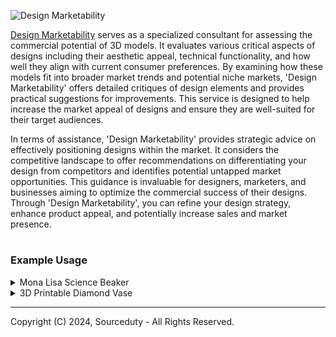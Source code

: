 ![Design Marketability](https://github.com/sourceduty/Design_Marketability/assets/123030236/256d85c0-fa05-4faf-8d91-28e5222fcd25)

[Design Marketability](https://chat.openai.com/g/g-CBEjzqq1V-design-marketability) serves as a specialized consultant for assessing the commercial potential of 3D models. It evaluates various critical aspects of designs including their aesthetic appeal, technical functionality, and how well they align with current consumer preferences. By examining how these models fit into broader market trends and potential niche markets, 'Design Marketability' offers detailed critiques of design elements and provides practical suggestions for improvements. This service is designed to help increase the market appeal of designs and ensure they are well-suited for their target audiences.

In terms of assistance, 'Design Marketability' provides strategic advice on effectively positioning designs within the market. It considers the competitive landscape to offer recommendations on differentiating your design from competitors and identifies potential untapped market opportunities. This guidance is invaluable for designers, marketers, and businesses aiming to optimize the commercial success of their designs. Through 'Design Marketability', you can refine your design strategy, enhance product appeal, and potentially increase sales and market presence.

#
### Example Usage

<details><summary>Mona Lisa Science Beaker</summary>
<br>

![Mona Lisa Science Beaker](https://github.com/sourceduty/Design_Marketability/assets/123030236/35e8364d-8f9d-498e-83a0-92864b88afbb)

This design is a creative and modern reinterpretation of Leonardo da Vinci's famous painting, the Mona Lisa. Here's a detailed analysis based on marketability:

### Aesthetic Appeal
- **Visual Style**: The artwork uses bold, contrasting colors (red background and monochrome figure) that are eye-catching and make it stand out. The stylization of the Mona Lisa with a scientific twist (holding a beaker) is visually intriguing and adds a layer of contemporary relevance.
- **Graphic Quality**: The vector-style artwork ensures high resolution at various scales, which is excellent for both digital applications and large prints.

### Technical Functionality
- **Adaptability**: The design is versatile for use in various formats such as posters, T-shirts, and digital media. The simplicity and bold colors make it easily adaptable without losing impact.
- **Audience Engagement**: The combination of classic art with a modern element (science) creates a playful yet intellectual appeal, engaging a wide range of audiences, especially those interested in art, science, or both.

### Market Trends and Consumer Preferences
- **Cultural Relevance**: Leveraging well-known historical artwork aligns well with current trends that blend classical elements with modern themes. It can appeal to both art aficionados and a younger, trendier crowd.
- **Niche Appeal**: This design is likely to resonate in educational settings, art exhibitions, science fairs, or as part of a collection in a quirky, intellectual retail brand.

### Competitive Environment
- **Differentiation**: The unique blend of art and science is a significant differentiator in a crowded market of traditional and modern art reproductions. It can stand out in both educational and casual retail spaces.
- **Market Positioning**: Positioning this design in boutique stores, museum shops, or online platforms focused on art and educational materials could be highly effective.

### Recommendations
- **Product Applications**: Consider product diversification such as making this a feature design in an art-themed apparel line, educational posters, or cover art for academic journals.
- **Marketing Strategies**: Utilize social media platforms focusing on art and education to target appropriate audiences. Collaborations with educational institutions or art blogs could enhance visibility.

### Pricing Strategy
Given its niche appeal and potential for use in high-value products, setting a higher price point could be justified, especially if marketed as limited edition art prints or specialty merchandise.

This design is not only visually appealing but also smartly bridges multiple interests, potentially offering a broad market appeal with the right strategic approach.

<br>    
</details>

<details><summary>3D Printable Diamond Vase</summary>
<br>

![3D Printed Diamond Vase](https://github.com/sourceduty/Design_Marketability/assets/123030236/75a0e6fe-a42c-45e5-9329-88405b06c632)

Aesthetic Appeal:

- Shape and Form: The model presents a striking geometric form, combining simplicity and complexity. The interconnected shapes and continuous loop create an intriguing visual effect.
- Color and Texture: The gradient texture adds a subtle visual gradient, enhancing the dimensional feel and making the model look modern and appealing.

Technical Functionality:

- Structural Integrity: The design appears robust with thick walls, contributing to its stability. The angles and connections seem well-calculated for balance.
- Material Usage: Assuming use of typical 3D printing materials like PLA or ABS, the model should be lightweight yet sturdy.

Market Alignment and Potential Uses:

- Target Market: Suitable for educational sectors for geometry teaching aids, modern art collectors, and design enthusiasts.
- Decorative Potential: Ideal as a contemporary decorative item in modern homes or offices.

Recommendations for Improvement:

- Functionality Enhancement: Consider adding practical value by integrating functionality, such as a lampshade or container.
- Variants: Offering variations in color, size, or material types (metallic or translucent finishes) could broaden appeal.

Positioning in the Market:

- Differentiation: Emphasize the design's uniqueness and geometric complexity. Highlight its dual use as an educational tool and decorative piece.
- Marketing Strategy: Use high-quality visuals to market the product on platforms like Etsy or Pinterest, targeting design and art enthusiasts.

Pricing Strategy:

- Considering design and potential production costs, a mid-to-high price range would be suitable. Pricing could vary based on size, material, and customization options but should start from a baseline reflecting its artistic and functional value.

Overall, this 3D model has strong market potential as both a decorative and potentially educational piece. Adjusting and expanding features according to feedback can enhance its marketability.

<br>    
</details>

***
Copyright (C) 2024, Sourceduty - All Rights Reserved.
